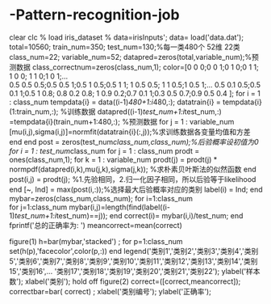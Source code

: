 # -Pattern-recognition-job
clear 
clc
% load iris_dataset
% data=irisInputs';
 data= load('data.dat');
total=10560;
train_num=350;
test_num=130;%每一类480个 52维 22类
class_num=22;
variable_num=52;
datapred=zeros(total,variable_num);%预测数据
class_correctnum=zeros(class_num,1);
color=[0 0 0;0 0 1;0 1 0;0 1 1; 1 0 0; 1 1 0;1 0 1;...                        
            0.5 0.5 0.5;0.5 0.5 1;0.5 1 0.5;0.5 1 1; 1 0.5 0.5; 1 1 0.5;1 0.5 1;...
              0.5 0.1 0.5;0.5 0.1 1;0.5 1 0.8; 0.8 0.2 0.8; 1 0.9 0.2;0.7 0.1 1;0.3 0.5 0.7;0.9 0.5 0.4 ];
for i = 1 : class_num
tempdata{i} = data((i-1)*480+1:i*480,:);
datatrain{i} = tempdata{i}(1:train_num,:); %训练数据
datapred((i-1)*test_num+1:i*test_num,:) =tempdata{i}(train_num+1:480,:); %预测数据
for j = 1 : variable_num
 [mu(i,j),sigma(i,j)]=normfit(datatrain{i}(:,j));%求训练数据各变量均值和方差 
end
end
post = zeros(test_num*class_num,class_num);%后验概率设初值为0 
for i = 1 : test_num*class_num
for j = 1 : class_num
prodt = ones(class_num,1);
for k = 1 : variable_num 
 prodt(j) = prodt(j) * normpdf(datapred(i,k),mu(j,k),sigma(j,k)); %求朴素贝叶斯法的似然函数
end
post(i,j) = prodt(j); %1.先验相同，2.归一化因子相同，所以后验等于likelihood
end
[~, Ind] = max(post(i,:));%选择最大后验概率对应的类别
label(i) = Ind;
end
mybar=zeros(class_num,class_num);
for i=1:class_num  
    for j=1:class_num
        mybar(i,j)=length(find(label((i-1)*test_num+1:i*test_num)==j));
    end
    correct(i)= mybar(i,i)/test_num;
end
fprintf('总的正确率为: ')
meancorrect=mean(correct)

figure(1)
h=bar(mybar,'stacked') ;
for p=1:class_num
set(h(p),'facecolor',color(p,:))
end
legend('类别1','类别2','类别3','类别4','类别5','类别6','类别7','类别8','类别9','类别10','类别11','类别12','类别13','类别14','类别15','类别16',...
'类别17','类别18','类别19','类别20','类别21','类别22');
ylabel('样本数');
xlabel('类别');
hold off
figure(2)
correct=([correct,meancorrect]);
correctbar=bar( correct) ;
 xlabel('类别编号');
ylabel('正确率');
